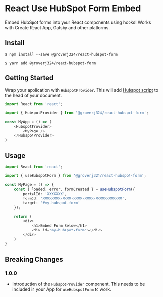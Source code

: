 # React Use HubSpot Form Embed

Embed HubSpot forms into your React components using hooks! Works with Create React App, Gatsby and other platforms.

## Install

```
$ npm install --save @groverj324/react-hubspot-form
```

```
$ yarn add @groverj324/react-hubspot-form
```

## Getting Started

Wrap your application with `HubspotProvider`. This will add [Hubspot script](https://js.hsforms.net/forms/v2.js) to the head of your document.

```TypeScript
import React from 'react';

import { HubspotProvider } from '@groverj324/react-hubspot-form';

const MyApp = () => (
    <HubspotProvider>
        <MyPage />
    </HubspotProvider>
)

```

## Usage

```TypeScript
import React from 'react';

import { useHubspotForm } from '@groverj324/react-hubspot-form';

const MyPage = () => {
    const { loaded, error, formCreated } = useHubspotForm({
        portalId: 'XXXXXXX',
        formId: 'XXXXXXXX-XXXX-XXXX-XXXX-XXXXXXXXXXXX',
        target: '#my-hubspot-form'
    });

    return (
        <div>
            <h1>Embed Form Below</h1>
            <div id="my-hubspot-form"></div>
        </div>
    )
}

```

## Breaking Changes

### 1.0.0

- Introduction of the `HubspotProvider` component. This needs to be included in your App for `useHubspotForm` to work.
